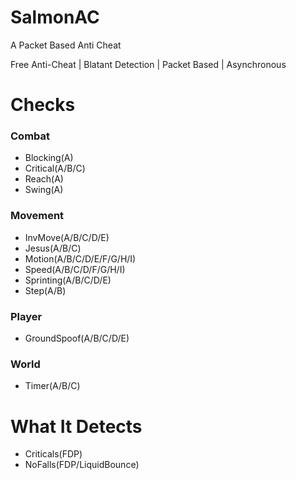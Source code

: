 
# SalmonAC
A Packet Based Anti Cheat  

Free Anti-Cheat | Blatant Detection | Packet Based | Asynchronous  

# Checks
### **Combat**
+ Blocking(A)  
+ Critical(A/B/C)  
+ Reach(A)  
+ Swing(A)  

### **Movement**
+ InvMove(A/B/C/D/E)  
+ Jesus(A/B/C)  
+ Motion(A/B/C/D/E/F/G/H/I)  
+ Speed(A/B/C/D/F/G/H/I)  
+ Sprinting(A/B/C/D/E)  
+ Step(A/B)  

### **Player**
+ GroundSpoof(A/B/C/D/E)  

### **World**
+ Timer(A/B/C)  

# What It Detects
+ Criticals(FDP)
+ NoFalls(FDP/LiquidBounce)
